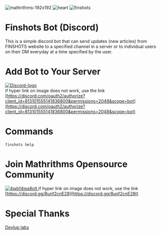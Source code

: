 ![mathrithms-192x192](https://user-images.githubusercontent.com/40313233/110236295-01918e80-7f5b-11eb-840f-e694648bd298.png)
![heart](https://user-images.githubusercontent.com/40313233/110236578-88933680-7f5c-11eb-942f-ab32f46499d8.png)
![finshots](https://user-images.githubusercontent.com/40313233/110236596-9cd73380-7f5c-11eb-8dcd-d7e1ac3fb49e.png)


# Finshots Bot (Discord) 
This is a simple discord bot that can send updates (new articles) from FINSHOTS website to a specified channel in a server or to individual users on their DM everyday at a time specified by the user.

# Add Bot to Your Server 
[![Discord-logo](https://user-images.githubusercontent.com/40313233/110236753-a01eef00-7f5d-11eb-9ef5-06e38575a875.png)](https://discord.com/oauth2/authorize?client_id=813101555141836800&permissions=2048&scope=bot) <br>
if hyper link on image does not work, use the link [https://discord.com/oauth2/authorize?client_id=813101555141836800&permissions=2048&scope=bot](https://discord.com/oauth2/authorize?client_id=813101555141836800&permissions=2048&scope=bot)

# Commands
```
finshots help
```

# Join Mathrithms Opensource Community
[![4wb14iea8olt](https://user-images.githubusercontent.com/40313233/110236883-8c27bd00-7f5e-11eb-8807-6b21542393b9.png)
](https://discord.gg/8unf2cnE28)
if hyper link on image does not work, use the link [https://discord.gg/8unf2cnE28](https://discord.gg/8unf2cnE28t)

# Special Thanks 
[Devlup labs](https://devluplabs.ml/)
